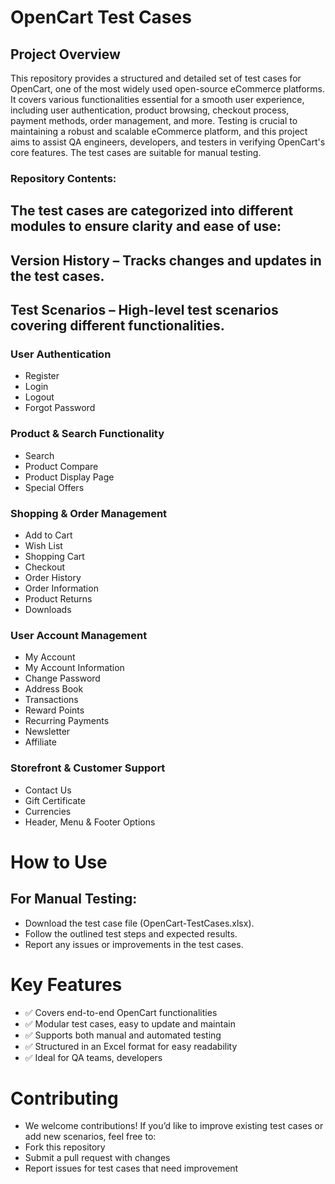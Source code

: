 # OpenCart Test Cases
## Project Overview
This repository provides a structured and detailed set of test cases for OpenCart, one of the most widely used open-source eCommerce platforms. 
It covers various functionalities essential for a smooth user experience, including user authentication, product browsing, checkout process, payment methods, order management, and more.
Testing is crucial to maintaining a robust and scalable eCommerce platform, and this project aims to assist QA engineers, developers, and testers in verifying OpenCart's core features. 
The test cases are suitable for manual testing.
### Repository Contents:
## The test cases are categorized into different modules to ensure clarity and ease of use:
## Version History – Tracks changes and updates in the test cases.
## Test Scenarios – High-level test scenarios covering different functionalities.
### User Authentication
- Register
- Login
- Logout
- Forgot Password
### Product & Search Functionality
- Search
- Product Compare
- Product Display Page
- Special Offers
### Shopping & Order Management
- Add to Cart
- Wish List
- Shopping Cart
- Checkout
- Order History
- Order Information
- Product Returns
- Downloads
### User Account Management
- My Account
- My Account Information
- Change Password
- Address Book
- Transactions
- Reward Points
- Recurring Payments
- Newsletter
- Affiliate
### Storefront & Customer Support
- Contact Us
- Gift Certificate
- Currencies
- Header, Menu & Footer Options
# How to Use
## For Manual Testing:
- Download the test case file (OpenCart-TestCases.xlsx).
- Follow the outlined test steps and expected results.
- Report any issues or improvements in the test cases.
# Key Features
- ✅ Covers end-to-end OpenCart functionalities
- ✅ Modular test cases, easy to update and maintain
- ✅ Supports both manual and automated testing
- ✅ Structured in an Excel format for easy readability
- ✅ Ideal for QA teams, developers
# Contributing
- We welcome contributions! If you’d like to improve existing test cases or add new scenarios, feel free to:
- Fork this repository
- Submit a pull request with changes
- Report issues for test cases that need improvement


